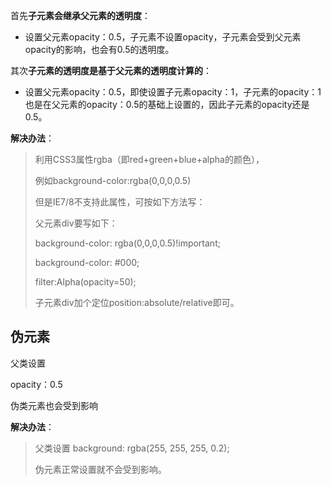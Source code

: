 首先**子元素会继承父元素的透明度**：

- 设置父元素opacity：0.5，子元素不设置opacity，子元素会受到父元素opacity的影响，也会有0.5的透明度。

其次**子元素的透明度是基于父元素的透明度计算的**：

- 设置父元素opacity：0.5，即使设置子元素opacity：1，子元素的opacity：1也是在父元素的opacity：0.5的基础上设置的，因此子元素的opacity还是0.5。

**解决办法**：

> 利用CSS3属性rgba（即red+green+blue+alpha的颜色），
>
> 例如background-color:rgba(0,0,0,0.5)
>
> 但是IE7/8不支持此属性，可按如下方法写：
>
> 父元素div要写如下：
>
> background-color: rgba(0,0,0,0.5)!important;
>
> background-color: #000;
>
> filter:Alpha(opacity=50);
>
> 子元素div加个定位position:absolute/relative即可。

## 伪元素

父类设置

opacity：0.5

伪类元素也会受到影响

**解决办法**：

>父类设置 background: rgba(255, 255, 255, 0.2);
>
>伪元素正常设置就不会受到影响。